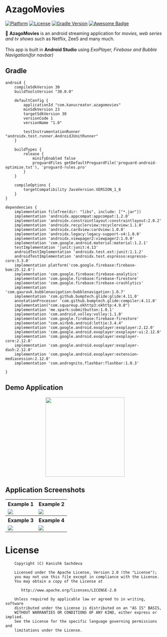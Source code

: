 # AzagoMovies

[![Platform](https://img.shields.io/badge/platform-Android-yellow.svg)](https://www.android.com)
[![License](https://img.shields.io/badge/license-Apache%202-4EB1BA.svg?style=flat-square)](https://www.apache.org/licenses/LICENSE-2.0.html)
[![Gradle Version](https://img.shields.io/badge/gradle-4.0-green.svg)](https://docs.gradle.org/current/release-notes)
[![Awesome Badge](https://cdn.rawgit.com/sindresorhus/awesome/d7305f38d29fed78fa85652e3a63e154dd8e8829/media/badge.svg)](https://java-lang.github.io/awesome-java)

🎥 <b>AzagoMovies</b> is an android streaming application for <i>movies, web series and tv shows</i> such as Netflix, Zee5 and many much.
<br><br>This app is built in <strong>Android Studio</strong> using <i>ExoPlayer, Firebase and Bubble Navigation(for navbar)</i>

## Gradle

```
android {
    compileSdkVersion 30
    buildToolsVersion "30.0.0"

    defaultConfig {
        applicationId "com.kanucreator.azagomovies"
        minSdkVersion 23
        targetSdkVersion 30
        versionCode 1
        versionName "1.0"

        testInstrumentationRunner "androidx.test.runner.AndroidJUnitRunner"
    }

    buildTypes {
        release {
            minifyEnabled false
            proguardFiles getDefaultProguardFile('proguard-android-optimize.txt'), 'proguard-rules.pro'
        }
    }

    compileOptions {
        targetCompatibility JavaVersion.VERSION_1_8
    }
}

dependencies {
    implementation fileTree(dir: "libs", include: ["*.jar"])
    implementation 'androidx.appcompat:appcompat:1.2.0'
    implementation 'androidx.constraintlayout:constraintlayout:2.0.2'
    implementation 'androidx.recyclerview:recyclerview:1.1.0'
    implementation 'androidx.cardview:cardview:1.0.0'
    implementation 'androidx.legacy:legacy-support-v4:1.0.0'
    implementation 'androidx.viewpager2:viewpager2:1.0.0'
    implementation 'com.google.android.material:material:1.2.1'
    testImplementation 'junit:junit:4.13'
    androidTestImplementation 'androidx.test.ext:junit:1.1.2'
    androidTestImplementation 'androidx.test.espresso:espresso-core:3.3.0'
    implementation platform('com.google.firebase:firebase-bom:25.12.0')
    implementation 'com.google.firebase:firebase-analytics'
    implementation 'com.google.firebase:firebase-firestore'
    implementation 'com.google.firebase:firebase-crashlytics'
    implementation 'com.gauravk.bubblenavigation:bubblenavigation:1.0.7'
    implementation 'com.github.bumptech.glide:glide:4.11.0'
    annotationProcessor 'com.github.bumptech.glide:compiler:4.11.0'
    implementation("com.squareup.okhttp3:okhttp:4.9.0")
    implementation 'me.spark:submitbutton:1.0.1'
    implementation 'com.android.volley:volley:1.1.0'
    implementation 'com.google.firebase:firebase-firestore'
    implementation "com.airbnb.android:lottie:3.4.4"
    implementation 'com.google.android.exoplayer:exoplayer:2.12.0'
    implementation 'com.google.android.exoplayer:exoplayer-ui:2.12.0'
    implementation 'com.google.android.exoplayer:exoplayer-core:2.12.0'
    implementation 'com.google.android.exoplayer:exoplayer-dash:2.12.0'
    implementation 'com.google.android.exoplayer:extension-mediasession:2.12.0'
    implementation 'com.andrognito.flashbar:flashbar:1.0.3'

}
```

## Demo Application

<p align="center">
    <a href="https://github.com/kanishk-sachdeva/AzagoMovies/raw/master/AzagoMovies.apk">
        <img width="250px" height="auto" src="https://cdn.pixabay.com/photo/2013/07/13/01/16/download-155425_1280.png"></img>
    </a>
 </p>
    
## Application Screenshots

<table style="width:100%">
  <tr>
    <th>Example 1</th>
    <th>Example 2</th>
  </tr>
  <tr>
    <td><img src="screenshots/1.gif"/></td>
    <td><img src="screenshots/2.jpg"/></td>
  </tr>
  <tr>
    <th>Example 3</th>
    <th>Example 4</th>
  </tr>
  <tr>
    <td><img src="screenshots/3.jpg"/></td>
    <td><img src="screenshots/4.jpg"/></td>
  </tr>
</table>
    
    
# License

```
    Copyright (C) Kanishk Sachdeva

    Licensed under the Apache License, Version 2.0 (the "License");
    you may not use this file except in compliance with the License.
    You may obtain a copy of the License at

       http://www.apache.org/licenses/LICENSE-2.0

    Unless required by applicable law or agreed to in writing, software
    distributed under the License is distributed on an "AS IS" BASIS,
    WITHOUT WARRANTIES OR CONDITIONS OF ANY KIND, either express or implied.
    See the License for the specific language governing permissions and
    limitations under the License.
```    
